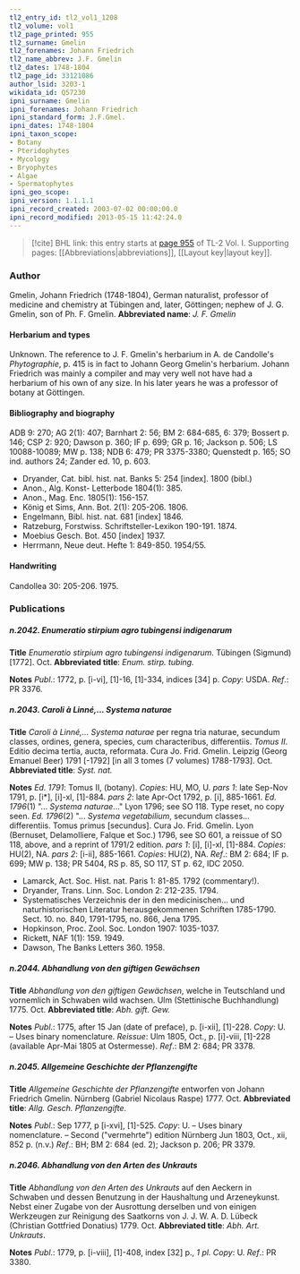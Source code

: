 ```yaml
---
tl2_entry_id: tl2_vol1_1208
tl2_volume: vol1
tl2_page_printed: 955
tl2_surname: Gmelin
tl2_forenames: Johann Friedrich
tl2_name_abbrev: J.F. Gmelin
tl2_dates: 1748-1804
tl2_page_id: 33121086
author_lsid: 3203-1
wikidata_id: Q57230
ipni_surname: Gmelin
ipni_forenames: Johann Friedrich
ipni_standard_form: J.F.Gmel.
ipni_dates: 1748-1804
ipni_taxon_scope: 
- Botany
- Pteridophytes
- Mycology
- Bryophytes
- Algae
- Spermatophytes
ipni_geo_scope: 
ipni_version: 1.1.1.1
ipni_record_created: 2003-07-02 00:00:00.0
ipni_record_modified: 2013-05-15 11:42:24.0
---
```



> [!cite] BHL link: this entry starts at [page 955](https://www.biodiversitylibrary.org/page/33121086) of TL-2 Vol. I.
> Supporting pages: [[Abbreviations|abbreviations]], [[Layout key|layout key]].

### Author

Gmelin, Johann Friedrich (1748-1804), German naturalist, professor of medicine and chemistry at Tübingen and, later, Göttingen; nephew of J. G. Gmelin, son of Ph. F. Gmelin. 
**Abbreviated name**: *J. F. Gmelin*

#### Herbarium and types

Unknown. The reference to J. F. Gmelin's herbarium in A. de Candolle's *Phytographie*, p. 415 is in fact to Johann Georg Gmelin's herbarium. Johann Friedrich was mainly a compiler and may very well not have had a herbarium of his own of any size. In his later years he was a professor of botany at Göttingen.

#### Bibliography and biography

ADB 9: 270; AG 2(1): 407; Barnhart 2: 56; BM 2: 684-685, 6: 379; Bossert p. 146; CSP 2: 920; Dawson p. 360; IF p. 699; GR p. 16; Jackson p. 506; LS 10088-10089; MW p. 138; NDB 6: 479; PR 3375-3380; Quenstedt p. 165; SO ind. authors 24; Zander ed. 10, p. 603.
- Dryander, Cat. bibl. hist. nat. Banks 5: 254 \[index\]. 1800 (bibl.)
- Anon., Alg. Konst- Letterbode 1804(1): 385.
- Anon., Mag. Enc. 1805(1): 156-157.
- König et Sims, Ann. Bot. 2(1): 205-206. 1806.
- Engelmann, Bibl. hist. nat. 681 \[index\] 1846.
- Ratzeburg, Forstwiss. Schriftsteller-Lexikon 190-191. 1874.
- Moebius Gesch. Bot. 450 \[index\] 1937.
- Herrmann, Neue deut. Hefte 1: 849-850. 1954/55.

#### Handwriting

Candollea 30: 205-206. 1975.

### Publications

##### n.2042. Enumeratio stirpium agro tubingensi indigenarum

**Title**
*Enumeratio stirpium agro tubingensi indigenarum*. Tübingen (Sigmund) \[1772\]. Oct.
**Abbreviated title**: *Enum. stirp. tubing.*

**Notes**
*Publ*.: 1772, p. \[i-vi\], \[1\]-16, \[1\]-334, indices \[34\] p. *Copy*: USDA.
*Ref*.: PR 3376.

##### n.2043. Caroli à Linné,... Systema naturae

**Title**
*Caroli à Linné,... Systema naturae* per regna tria naturae, secundum classes, ordines, genera, species, cum characteribus, differentiis. *Tomus II*. Editio decima tertia, aucta, reformata. Cura Jo. Frid. Gmelin. Leipzig (Georg Emanuel Beer) 1791 \[-1792\] \[in all 3 tomes (7 volumes) 1788-1793\]. Oct.
**Abbreviated title**: *Syst. nat.*

**Notes**
*Ed. 1791*: Tomus II, (botany). *Copies*: HU, MO, U.
*pars 1*: late Sep-Nov 1791, p. \[i\*\], \[i\]-xl, \[1\]-884.
*pars 2*: late Apr-Oct 1792, p. \[i\], 885-1661.
*Ed. 1796*(1) "... *Systema naturae*..." Lyon 1796; see SO 118. Type reset, no copy seen.
*Ed. 1796*(2) "... *Systema vegetabilium*, secundum classes... differentiis. Tomus primus \[secundus\]. Cura Jo. Frid. Gmelin. Lyon (Bernuset, Delamolliere, Falque et Soc.) 1796, see SO 601, a reissue of SO 118, above, and a reprint of 1791/2 edition.
*pars 1*: \[i\], \[i\]-xl, \[1\]-884. *Copies*: HU(2), NA.
*pars 2*: \[i-ii\], 885-1661. *Copies*: HU(2), NA.
*Ref*.: BM 2: 684; IF p. 699; MW p. 138; PR 5404, RS p. 85, SO 117, ST p. 62, IDC 2050.
- Lamarck, Act. Soc. Hist. nat. Paris 1: 81-85. 1792 (commentary!).
- Dryander, Trans. Linn. Soc. London 2: 212-235. 1794.
- Systematisches Verzeichnis der in den medicinischen... und naturhistorischen Literatur herausgekommenen Schriften 1785-1790. Sect. 10. no. 840, 1791-1795, no. 866, Jena 1795.
- Hopkinson, Proc. Zool. Soc. London 1907: 1035-1037.
- Rickett, NAF 1(1): 159. 1949.
- Dawson, The Banks Letters 360. 1958.

##### n.2044. Abhandlung von den giftigen Gewächsen

**Title**
*Abhandlung von den giftigen Gewächsen*, welche in Teutschland und vornemlich in Schwaben wild wachsen. Ulm (Stettinische Buchhandlung) 1775. Oct.
**Abbreviated title**: *Abh. gift. Gew.*

**Notes**
*Publ*.: 1775, after 15 Jan (date of preface), p. \[i-xii\], \[1\]-228.
*Copy*: U. – Uses binary nomenclature.
*Reissue*: Ulm 1805, Oct., p. \[i\]-viii, \[1\]-228 (available Apr-Mai 1805 at Ostermesse).
*Ref*.: BM 2: 684; PR 3378.

##### n.2045. Allgemeine Geschichte der Pflanzengifte

**Title**
*Allgemeine Geschichte der Pflanzengifte* entworfen von Johann Friedrich Gmelin. Nürnberg (Gabriel Nicolaus Raspe) 1777. Oct.
**Abbreviated title**: *Allg. Gesch. Pflanzengifte*.

**Notes**
*Publ*.: Sep 1777, p \[i-xvi\], \[1\]-525. *Copy*: U. – Uses binary nomenclature. – Second ("vermehrte") edition Nürnberg Jun 1803, Oct., xii, 852 p. (n.v.)
*Ref*.: BH; BM 2: 684 (ed. 2); Jackson p. 206; PR 3379.

##### n.2046. Abhandlung von den Arten des Unkrauts

**Title**
*Abhandlung von den Arten des Unkrauts* auf den Aeckern in Schwaben und dessen Benutzung in der Haushaltung und Arzeneykunst. Nebst einer Zugabe von der Ausrottung derselben und von einigen Werkzeugen zur Reinigung des Saatkorns von J. J. W. A. D. Lübeck (Christian Gottfried Donatius) 1779. Oct.
**Abbreviated title**: *Abh. Art. Unkrauts*.

**Notes**
*Publ*.: 1779, p. \[i-viii\], \[1\]-408, index \[32\] p., *1 pl. Copy*: U.
*Ref*.: PR 3380.

